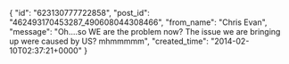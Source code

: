  {
   "id": "623130777722858",
   "post_id": "462493170453287_490608044308466",
   "from_name": "Chris Evan",
   "message": "Oh....so WE are the problem now?  The issue we are bringing up were caused by US?  mhmmmmm",
   "created_time": "2014-02-10T02:37:21+0000"
 }
